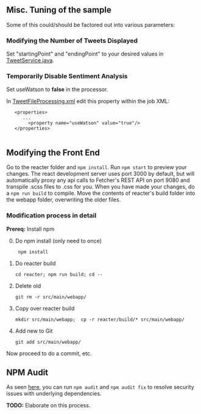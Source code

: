 ## Misc. Tuning of the sample

Some of this could/should be factored out into various parameters:

### Modifying the Number of Tweets Displayed

Set "startingPoint" and "endingPoint" to your desired values in [TweetService.java](../src/main/java/application/fetcher/TweetService.java).

### Temporarily Disable Sentiment Analysis

Set useWatson to **false** in the processor.

In [TweetFileProcessing.xml](../src/main/resources/META-INF/batch-jobs/TweetFileProcessing.xml) edit this property within the job XML:

```
   <properties>
      ...
        <property name="useWatson" value="true"/>
   </properties>
   
```


## Modifying the Front End

Go to the reacter folder and ```npm install```. Run ```npm start``` to preview your changes.  The react development server uses port 3000 by default, but will automatically proxy any api calls to Fetcher's REST API on port 9080 and transpile .scss files to .css for you. When you have made your changes, do a ```npm run build``` to compile. Move the contents of reacter's build folder into the webapp folder, overwriting the older files.  

### Modification process in detail 

**Prereq:**  Install npm

0. Do npm install (only need to once)

     ` npm install`

1. Do reacter build

     `cd reacter; npm run build; cd --`

2. Delete old 

     `git rm -r src/main/webapp/`

3. Copy over reacter build

    `mkdir src/main/webapp;  cp -r reacter/build/* src/main/webapp/ `

4. Add new to Git

    `git add src/main/webapp/`

Now proceed to do a commit, etc.

## NPM Audit

As seen [here](https://docs.npmjs.com/getting-started/running-a-security-audit#running-a-security-audit-with-npm-audit), you can run `npm audit` and `npm audit fix` to resolve security issues with underlying dependencies.

**TODO:**  Elaborate on this process.
